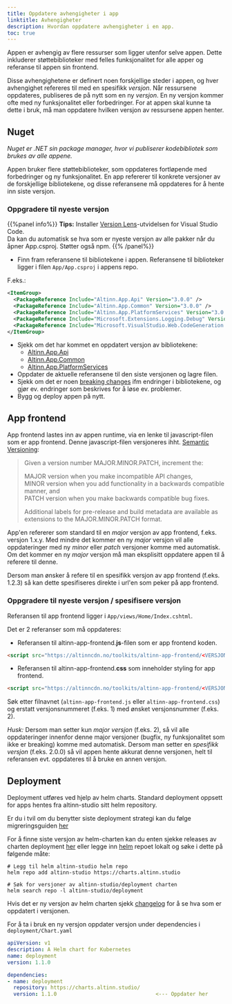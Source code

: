 ```yaml
---
title: Oppdatere avhengigheter i app
linktitle: Avhengigheter
description: Hvordan oppdatere avhengigheter i en app.
toc: true
---
```


Appen er avhengig av flere ressurser som ligger utenfor selve appen.
Dette inkluderer støttebiblioteker med felles funksjonalitet for alle apper og referanse til appen sin frontend.

Disse avhengighetene er definert noen forskjellige steder i appen, og hver avhengighet refereres til med en spesifikk _versjon_.
Når ressursene oppdateres, publiseres de på nytt som en ny _versjon_. En ny versjon kommer ofte med ny funksjonalitet eller forbedringer.
For at appen skal kunne ta dette i bruk, må man oppdatere hvilken versjon av ressursene appen henter. 

## Nuget
_Nuget er .NET sin package manager, hvor vi publiserer kodebibliotek som brukes av alle appene._

Appen bruker flere støttebiblioteker, som oppdateres fortløpende med forbedringer og ny funksjonalitet. En app refererer til konkrete versjoner av de forskjellige
bibliotekene, og disse referansene må oppdateres for å hente inn siste versjon. 

### Oppgradere til nyeste versjon

{{%panel info%}}
**Tips:** Installer [Version Lens](https://marketplace.visualstudio.com/items?itemName=pflannery.vscode-versionlens)-utvidelsen for Visual Studio Code.  
Da kan du automatisk se hva som er nyeste versjon av alle pakker når du åpner App.csproj. Støtter også npm.
{{% /panel%}}

- Finn fram referansene til bibliotekene i appen. Referansene til biblioteker ligger i filen `App/App.csproj` i appens repo. 

F.eks.:

```xml
<ItemGroup>
  <PackageReference Include="Altinn.App.Api" Version="3.0.0" />
  <PackageReference Include="Altinn.App.Common" Version="3.0.0" />
  <PackageReference Include="Altinn.App.PlatformServices" Version="3.0.0" />
  <PackageReference Include="Microsoft.Extensions.Logging.Debug" Version="3.1.3" />
  <PackageReference Include="Microsoft.VisualStudio.Web.CodeGeneration.Design" Version="3.1.2" />
</ItemGroup>
```

- Sjekk om det har kommet en oppdatert versjon av bibliotekene:
    - [Altinn.App.Api](https://www.nuget.org/packages/Altinn.App.Api)
    - [Altinn.App.Common](https://www.nuget.org/packages/Altinn.App.Common)
    - [Altinn.App.PlatformServices](https://www.nuget.org/packages/Altinn.App.PlatformServices)
- Oppdater de aktuelle referansene til den siste versjonen og lagre filen.
- Sjekk om det er noen [breaking changes](/nb/community/changelog/app-nuget) ifm endringer i bibliotekene,
  og gjør ev. endringer som beskrives for å løse ev. problemer.
- Bygg og deploy appen på nytt.


## App frontend

App frontend lastes inn av appen runtime, via en lenke til javascript-filen som er app frontend.
Denne javascript-filen versjoneres ihht. [Semantic Versioning](https://semver.org/):

> Given a version number MAJOR.MINOR.PATCH, increment the:
> 
> MAJOR version when you make incompatible API changes,<br/>
> MINOR version when you add functionality in a backwards compatible manner, and<br/>
> PATCH version when you make backwards compatible bug fixes.
> 
> Additional labels for pre-release and build metadata are available as extensions to the MAJOR.MINOR.PATCH format.

App'en refererer som standard til en _major_ versjon av app frontend, f.eks. versjon 1.x.y.
Med mindre det kommer en ny _major_ versjon vil alle oppdateringer med ny _minor_ eller _patch_ versjoner komme med automatisk.
Om det kommer en ny _major_ versjon må man eksplisitt oppdatere appen til å referere til denne.

Dersom man ønsker å refere til en spesifikk versjon av app frontend (f.eks. 1.2.3) så kan dette spesifiseres direkte i url'en som peker på app frontend.

### Oppgradere til nyeste versjon / spesifisere versjon
Referansen til app frontend ligger i `App/views/Home/Index.cshtml`.

Det er 2 referanser som må oppdateres:

- Referansen til altinn-app-frontend.**js**-filen som er app frontend koden.
  
```html
<script src="https://altinncdn.no/toolkits/altinn-app-frontend/<VERSJONSNUMMER>/altinn-app-frontend.js"></script>
```
- Referansen til altinn-app-frontend.**css** som inneholder styling for app frontend.

```html
<script src="https://altinncdn.no/toolkits/altinn-app-frontend/<VERSJONSNUMMER>/altinn-app-frontend.css"></script>
```

Søk etter filnavnet (`altinn-app-frontend.js` eller `altinn-app-frontend.css`) og erstatt versjonsnummeret (f.eks. 1) med ønsket versjonsnummer (f.eks. 2).

_Husk:_ Dersom man setter kun _major versjon_ (f.eks. 2), så vil alle oppdateringer innenfor denne major versjoner (bugfix, ny funksjonalitet som ikke er breaking) komme med automatisk. Dersom man setter en _spesifikk versjon_ (f.eks. 2.0.0) så vil appen hente akkurat denne versjonen, helt til referansen evt. oppdateres til å bruke en annen versjon.

## Deployment

Deployment utføres ved hjelp av helm charts. Standard deployment oppsett for apps hentes fra altinn-studio sitt helm repository.

Er du i tvil om du benytter siste deployment strategi kan du følge migreringsguiden [her](../../../../community/changelog/deployment/migration)

For å finne siste versjon av helm-charten kan du enten sjekke releases av charten deployment [her](https://github.com/Altinn/altinn-studio-charts/releases)
eller legge inn [helm](https://helm.sh/) repoet lokalt og søke i dette på følgende måte:

```shell
# Legg til helm altinn-studio helm repo
helm repo add altinn-studio https://charts.altinn.studio

# Søk for versjoner av altinn-studio/deployment charten
helm search repo -l altinn-studio/deployment
```

Hvis det er ny versjon av helm charten sjekk [changelog](../../../../community/changelog/deployment/) for å se hva som er oppdatert i versjonen.

For å ta i bruk en ny versjon oppdater versjon under dependencies i `deployment/Chart.yaml`

```yaml
apiVersion: v1
description: A Helm chart for Kubernetes
name: deployment
version: 1.1.0

dependencies:
- name: deployment
  repository: https://charts.altinn.studio/
  version: 1.1.0                                <--- Oppdater her
```